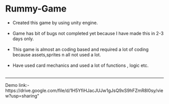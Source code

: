 # Rummy-Game
<ul>
  <li>Created this game by using unity engine.</li><br>
<li>Game has bit of bugs not completed yet because I have made this in 2-3 days only.</li><br>
<li>This game is almost an coding based and required a lot of coding because assets,sprites n all not used a lot.</li><br>
<li>Have used card mechanics and used a lot of functions , logic etc.</li><br>
  </ul>
  <hr>
Demo link:- https://drive.google.com/file/d/1H5YfiHJacJUJw1gJsQ9xS9hFZmR8l0sy/view?usp=sharing"
